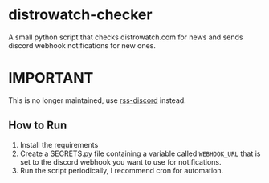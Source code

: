 # distrowatch-checker

A small python script that checks distrowatch.com for news and sends discord
webhook notifications for new ones.

# IMPORTANT

This is no longer maintained, use
[rss-discord](git@github.com:Gobidev/distrowatch-checker.git) instead.

## How to Run

1. Install the requirements
2. Create a SECRETS.py file containing a variable called `WEBHOOK_URL` that is
   set to the discord webhook you want to use for notifications.
3. Run the script periodically, I recommend cron for automation.
